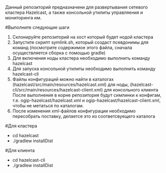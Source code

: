 Данный репозиторий предназначени для развертывания сетевого кластера Hazelcast, а также консольной утилиты управляения и мониторинга им.

#Выполните следующие шаги

1.	Склонируйте репозиторий на хост который будет нодой кластера
2.	Запустите скрипт symlink.sh, который создаст псевдонимы для команд (посмотрите содержимое этого файла, сначала осуществляется сборка с помощью gradle)
3.	Для включения ноды кластера необходимо выполнить команду hazelcast
4.	Для запуска консольной утилиты необходимо выполнить команду hazelcast-cli
5.  Файлы конфигураций можно найти в каталогах (hazelcast/src/main/resources/hazelcast.xml) для ноды, (hazelcast-cli/src/main/resources/hazelcast-client.xml) для консольного клиента
    После выполнения в корне репозитория будут симлинки к конфигам, т.е. ogip-hazelcast/hazelcast.xml и ogip-hazelcast/hazelcast-client.xml, чтобы не метаться по каталогам.
6.  После изменения xml-файлов конфигурации необходимо пересобрать поставку, делается это из соответсвуещего каталога

#Для кластера
- cd hazelcast
- ./gradlew installDist

#Для клиента
- cd hazelcast-cli
- ./gradlew installDist

